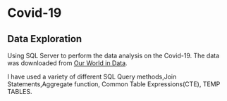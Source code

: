 # Covid-19
## Data Exploration

Using SQL Server to perform the data analysis on the Covid-19. The data was downloaded from [Our World in Data](https://ourworldindata.org/covid-deaths).

 I have used a variety of different SQL Query methods,Join Statements,Aggregate function, Common Table Expressions(CTE), TEMP TABLES.
